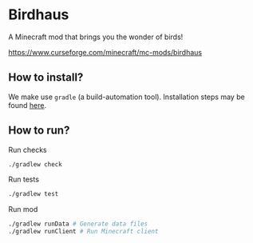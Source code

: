 # Birdhaus
A Minecraft mod that brings you the wonder of birds!

https://www.curseforge.com/minecraft/mc-mods/birdhaus

## How to install?
We make use `gradle` (a build-automation tool). Installation steps may be found [here](https://docs.gradle.org/current/userguide/installation.html).

## How to run?
Run checks
```bash
./gradlew check
```

Run tests
```bash
./gradlew test
```

Run mod
```bash
./gradlew runData # Generate data files
./gradlew runClient # Run Minecraft client
```
